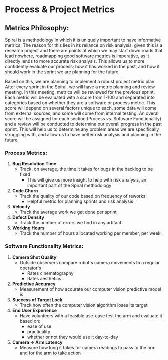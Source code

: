 # Process & Project Metrics

## Metrics Philosophy:

Spiral is a methodology in which it is uniquely important to have informative metrics.  The reason for this lies in its reliance on risk analysis; given this is a research project and there are points at which we may start down roads that lead nowhere, roadmapping good software metrics is imperative, as it directly lends to more accurate risk analysis.  This allows us to more confidently evaluate our process; how it has worked in the past, and how it should work in the sprint we are planning for the future.

Based on this, we are planning to implement a robust project metric plan.  After every sprint in the Spiral, we will have a metric planning and review meeting.  In this meeting, metrics will be reviewed for the previous sprint.  Each metric will be evaluated with a score from 1-100 and separated into categories based on whether they are a software or process metric.  This score will depend on several factors unique to each, some data will come from external sources, and some will come from internal testing.  An overall score will be assigned for each section (Process vs. Software Functionality) and a review will be conducted to determine our overall progress in the past sprint.  This will help us to determine any problem areas we are specifically struggling with, and allow us to have better risk analysis and planning in the future.

### Process Metrics:
1. **Bug Resolution Time**
	- Track, on average, the time it takes for bugs in the backlog to be fixed
		- This will give us more insight to help with risk analysis, an important part of the Spiral methodology
2. **Code Churn**
	- Track the quality of our code based on frequency of reworks
		- Helpful metric for planning sprints and risk analysis
3. **Velocity**
	- Track the average work we get done per sprint
4. **Defect Density**
	- Track the number of errors we find in any artifact
5. **Working Hours**
	- Track the number of hours allocated working per member, per week.
### Software Functionality Metrics:

1. **Camera Shot Quality**
	- Outside observers compare robot's camera movements to a regular operator's
		- Rates cinematography
		- Rates aesthetics
2. **Predictive Accuracy**
	- Measurement of how accurate our computer vision predictive model is
3. **Success of Target Lock**
	- Track how often the computer vision algorithm loses its target
4. **End User Experience**
	- Have volunteers with a feasible use-case test the arm and evaluate it based on:
		- ease of use
		- practicality
		- whether or not they would use it day-to-day
5. **Camera -> Arm Latency**
	- Measure how long it takes for camera readings to pass to the arm and for the arm to take action